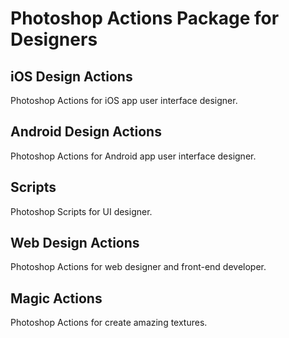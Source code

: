 Photoshop Actions Package for Designers
==================

iOS Design Actions
------------------
Photoshop Actions for iOS app user interface designer.

Android Design Actions
----------------------
Photoshop Actions for Android app user interface designer.

Scripts
------------------------
Photoshop Scripts for UI designer.

Web Design Actions
------------------
Photoshop Actions for web designer and front-end developer.

Magic Actions
------------------
Photoshop Actions for create amazing textures.